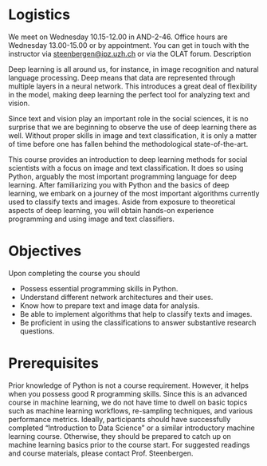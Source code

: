 # Logistics

We meet on Wednesday 10.15-12.00 in AND-2-46. Office hours are Wednesday 13.00-15.00 or by appointment. You can get in touch with the instructor via steenbergen@ipz.uzh.ch or via the OLAT forum.
Description

Deep learning is all around us, for instance, in image recognition and natural language processing. Deep means that data are represented through multiple layers in a neural network. This introduces a great deal of flexibility in the model, making deep learning the perfect tool for analyzing text and vision.

Since text and vision play an important role in the social sciences, it is no surprise that we are beginning to observe the use of deep learning there as well. Without proper skills in image and text classification, it is only a matter of time before one has fallen behind the methodological state-of-the-art.

This course provides an introduction to deep learning methods for social scientists with a focus on image and text classification. It does so using Python, arguably the most important programming language for deep learning. After familiarizing you with Python and the basics of deep learning, we embark on a journey of the most important algorithms currently used to classify texts and images. Aside from exposure to theoretical aspects of deep learning, you will obtain hands-on experience programming and using image and text classifiers.

# Objectives

Upon completing the course you should

- Possess essential programming skills in Python.
- Understand different network architectures and their uses.
- Know how to prepare text and image data for analysis.
- Be able to implement algorithms that help to classify texts and images.
- Be proficient in using the classifications to answer substantive research questions.

# Prerequisites

Prior knowledge of Python is not a course requirement. However, it helps when you possess good R programming skills. Since this is an advanced course in machine learning, we do not have time to dwell on basic topics such as machine learning workflows, re-sampling techniques, and various performance metrics. Ideally, participants should have successfully completed “Introduction to Data Science” or a similar introductory machine learning course. Otherwise, they should be prepared to catch up on machine learning basics prior to the course start. For suggested readings and course materials, please contact Prof. Steenbergen.

